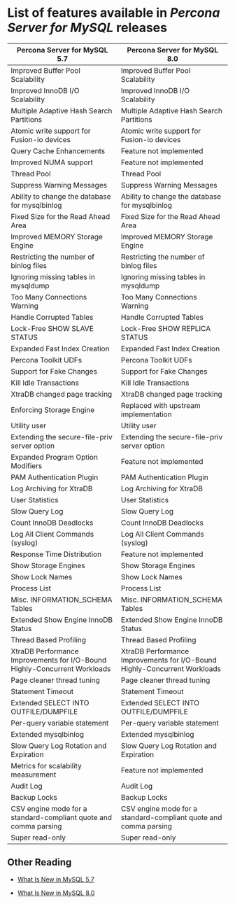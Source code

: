# List of features available in *Percona Server for MySQL* releases

| Percona Server for MySQL 5.7                                              | Percona Server for MySQL 8.0                                              |
|---------------------------------------------------------------------------|---------------------------------------------------------------------------|
| Improved Buffer Pool Scalability                                          | Improved Buffer Pool Scalability                                          |
| Improved InnoDB I/O Scalability                                           | Improved InnoDB I/O Scalability                                           |
| Multiple Adaptive Hash Search Partitions                                  | Multiple Adaptive Hash Search Partitions                                  |
| Atomic write support for Fusion-io devices                                | Atomic write support for Fusion-io devices                                |
| Query Cache Enhancements                                                  | Feature not implemented                                                   |
| Improved NUMA support                                                     | Feature not implemented                                                   |
| Thread Pool                                                               | Thread Pool                                                               |
| Suppress Warning Messages                                                 | Suppress Warning Messages                                                 |
| Ability to change the database for mysqlbinlog                                | Ability to change the database for mysqlbinlog                                |
| Fixed Size for the Read Ahead Area                                        | Fixed Size for the Read Ahead Area                                        |
| Improved MEMORY Storage Engine                                            | Improved MEMORY Storage Engine                                            |
| Restricting the number of binlog files                                    | Restricting the number of binlog files                                    |
| Ignoring missing tables in mysqldump                                      | Ignoring missing tables in mysqldump                                      |
| Too Many Connections Warning                                              | Too Many Connections Warning                                              |
| Handle Corrupted Tables                                                   | Handle Corrupted Tables                                                   |
| Lock-Free SHOW SLAVE STATUS                                               | Lock-Free SHOW REPLICA STATUS                                             |
| Expanded Fast Index Creation                                              | Expanded Fast Index Creation                                              |
| Percona Toolkit UDFs                                                      | Percona Toolkit UDFs                                                      |
| Support for Fake Changes                                                  | Support for Fake Changes                                                  |
| Kill Idle Transactions                                                    | Kill Idle Transactions                                                    |
| XtraDB changed page tracking                                              | XtraDB changed page tracking                                              |
| Enforcing Storage Engine                                                  | Replaced with upstream implementation                                     |
| Utility user                                                              | Utility user                                                              |
| Extending the secure-file-priv server option                              | Extending the secure-file-priv server option                              |
| Expanded Program Option Modifiers                                         | Feature not implemented                                                   |
| PAM Authentication Plugin                                                 | PAM Authentication Plugin                                                 |
| Log Archiving for XtraDB                                                  | Log Archiving for XtraDB                                                  |
| User Statistics                                                           | User Statistics                                                           |
| Slow Query Log                                                            | Slow Query Log                                                            |
| Count InnoDB Deadlocks                                                    | Count InnoDB Deadlocks                                                    |
| Log All Client Commands (syslog)                                          | Log All Client Commands (syslog)                                          |
| Response Time Distribution                                                | Feature not implemented                                                   |
| Show Storage Engines                                                      | Show Storage Engines                                                      |
| Show Lock Names                                                           | Show Lock Names                                                           |
| Process List                                                              | Process List                                                              |
| Misc. INFORMATION_SCHEMA Tables                                           | Misc. INFORMATION_SCHEMA Tables                                           |
| Extended Show Engine InnoDB Status                                        | Extended Show Engine InnoDB Status                                        |
| Thread Based Profiling                                                    | Thread Based Profiling                                                    |
| XtraDB Performance Improvements for I/O-Bound Highly-Concurrent Workloads | XtraDB Performance Improvements for I/O-Bound Highly-Concurrent Workloads |
| Page cleaner thread tuning                                                | Page cleaner thread tuning                                                |
| Statement Timeout                                                         | Statement Timeout                                                         |
| Extended SELECT INTO OUTFILE/DUMPFILE                                     | Extended SELECT INTO OUTFILE/DUMPFILE                                     |
| Per-query variable statement                                              | Per-query variable statement                                              |
| Extended mysqlbinlog                                                      | Extended mysqlbinlog                                                      |
| Slow Query Log Rotation and Expiration                                    | Slow Query Log Rotation and Expiration                                    |
| Metrics for scalability measurement                                       | Feature not implemented                                                   |
| Audit Log                                                                 | Audit Log                                                                 |
| Backup Locks                                                              | Backup Locks                                                              |
| CSV engine mode for a standard-compliant quote and comma parsing            | CSV engine mode for a standard-compliant quote and comma parsing            |
| Super read-only                                                           | Super read-only                                                           |


## Other Reading


* [What Is New in MySQL 5.7](http://dev.mysql.com/doc/refman/5.7/en/mysql-nutshell.html)


* [What Is New in MySQL 8.0](http://dev.mysql.com/doc/refman/8.0/en/mysql-nutshell.html)
